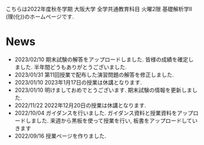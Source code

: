 

 こちらは2022年度秋冬学期 大阪大学 全学共通教育科目 火曜2限 基礎解析学II (理(化))のホームページです.
 
# News
-  2023/02/10 期末試験の解答をアップロードしました. 皆様の成績を確定しました. 半年間どうもありがとうございました. 
- 2023/01/31 第11回授業で配布した演習問題の解答を修正しました. 
- 2023/01/10 2023年1月17日の授業は休講となります. 
- 2023/01/10 明けましておめでとうございます. 期末試験の情報を更新しました. 
- 2022/11/22 2022年12月20日の授業は休講となります. 
- 2022/10/04 ガイダンスを行いました. ガイダンス資料と授業資料をアップロードしました. 来週から黒板を使って授業を行い, 板書をアップロードしていきます
- 2022/09/16 授業ページを作りました.

